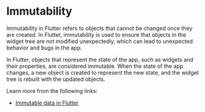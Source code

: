 # Immutability

Immutability in Flutter refers to objects that cannot be changed once they are created. In Flutter, immutability is used to ensure that objects in the widget tree are not modified unexpectedly, which can lead to unexpected behavior and bugs in the app.

In Flutter, objects that represent the state of the app, such as widgets and their properties, are considered immutable. When the state of the app changes, a new object is created to represent the new state, and the widget tree is rebuilt with the updated objects.

Learn more from the following links:

- [Immutable data in Flutter](https://dart.academy/immutable-data-patterns-in-dart-and-flutter/)